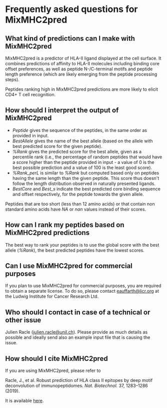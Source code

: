 # Frequently asked questions for MixMHC2pred

## What kind of predictions can I make with MixMHC2pred

MixMHC2pred is a predictor of HLA-II ligand displayed at the cell surface.
It combines predictions of affinity to HLA-II molecules including
binding core offset preferences, as well as peptide N-/C-terminal motifs and
peptide length preference (which are likely emerging from the peptide
processing steps).

Peptides ranking high in MixMHC2pred predictions are more likely to elicit
CD4+ T cell recognition.

## How should I interpret the output of MixMHC2pred

* *Peptide* gives the sequence of the peptides, in the same order as
  provided in input.
* *BestAllele* gives the name of the best allele (based
  on the allele with best predicted score for the given peptide).
* *%Rank* gives the predicted score for the best allele, given as a
  percentile rank (i.e., the percentage of random peptides that
  would have a score higher than the peptide provided in input - a value of 0 is
  the best possible prediction and a value of 100 is the least good score).
* *%Rank_perL* is similar to *%Rank* but computed based only on peptides
  having the same length than the given peptide. This score thus doesn't follow
  the length distribution observed in naturally presented ligands.
* *BestCore* and *Best_s* indicate the best predicted core binding
  sequence and offset respectively, for the peptide towards the given allele.

Peptides that are too short (less than 12 amino acids) or that contain non
standard amino acids have *NA* or *nan* values instead of their scores.

## How can I rank my peptides based on MixMHC2pred predictions

The best way to rank your peptides is to use the global score with the best
allele (*%Rank*), the best predicted peptides have the lowest
scores.

## Can I use MixMHC2pred for commercial purposes

If you plan to use MixMHC2pred for commercial purposes, you are required to
obtain a separate license. To do so, please contact <eauffarth@licr.org>
at the Ludwig Institute for Cancer Research Ltd.

## Who should I contact in case of a technical or other issue

Julien Racle ([julien.racle@unil.ch](mailto:julien.racle@unil.ch)). Please
provide as much details as possible and ideally send also an example input file
that is causing the issue.

## How should I cite MixMHC2pred

If you are using MixMHC2pred, please refer to

Racle, J., et al. Robust prediction of HLA class II epitopes by deep motif
deconvolution of immunopeptidomes. *Nat. Biotechnol.* 37, 1283–1286 (2019).

It is available [here](https://www.nature.com/articles/s41587-019-0289-6).
